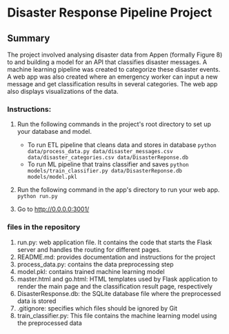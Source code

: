 # Disaster Response Pipeline Project

## Summary
The project involved analysing disaster data from Appen (formally Figure 8) to and building a model for an API that classifies disaster messages. A machine learning pipeline was created to categorize these disaster events. A web app was also created where an emergency worker can input a new message and get classification results in several categories. The web app also displays visualizations of the data.


### Instructions:
1. Run the following commands in the project's root directory to set up your database and model.

    - To run ETL pipeline that cleans data and stores in database
        `python data/process_data.py data/disaster_messages.csv data/disaster_categories.csv data/DisasterReponse.db`
    - To run ML pipeline that trains classifier and saves
        `python models/train_classifier.py data/DisasterReponse.db models/model.pkl`

2. Run the following command in the app's directory to run your web app.
    `python run.py`

3. Go to http://0.0.0.0:3001/


### files in the repository
1.	run.py: web application file. It contains the code that starts the Flask server and handles the routing for different pages.
2.	README.md: provides documentation and instructions for the project
3.	process_data.py: contains the data preprocessing step
4.	model.pkl: contains trained machine learning model
5.	master.html and go.html: HTML templates used by Flask application to render the main page and the classification result page, respectively
6.	DisasterResponse.db: the SQLite database file where the preprocessed data is stored
7.	.gitignore: specifies which files should be ignored by Git
8.	train_classifier.py: This file contains the machine learning model using the preprocessed data 

